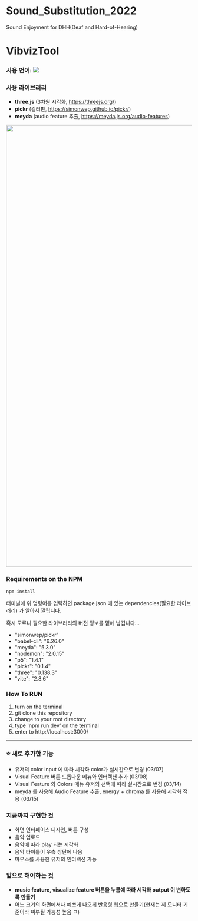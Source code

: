 # Sound_Substitution_2022
Sound Enjoyment for DHH(Deaf and Hard-of-Hearing)

# VibvizTool
### 사용 언어: <img src="https://img.shields.io/badge/JavaScript-F7DF1E?style=flat-square&logo=JavaScript&logoColor=black"/>

### 사용 라이브러리
- **three.js** (3차원 시각화, https://threejs.org/)
- **pickr** (컬러판, https://simonwep.github.io/pickr/)
- **meyda** (audio feature 추출, https://meyda.js.org/audio-features)

<img width="1200" src="https://user-images.githubusercontent.com/59073612/156991563-8cf7596e-d485-4ef2-9f9b-ca69078ca595.gif">

### Requirements on the NPM
```
npm install
```
터미널에 위 명령어를 입력하면 package.json 에 있는 dependencies(필요한 라이브러리) 가 알아서 깔립니다.

혹시 모르니 필요한 라이브러리의 버전 정보를 밑에 남깁니다...

- "simonwep/pickr"
- "babel-cli": "6.26.0"
- "meyda": "5.3.0"
- "nodemon": "2.0.15"
- "p5": "1.4.1"
- "pickr": "0.1.4"
- "three": "0.138.3"
- "vite": "2.8.6"


### How To RUN
1. turn on the terminal
2. git clone this repository
3. change to your root directory
4. type 'npm run dev' on the terminal
5. enter to http://localhost:3000/


<hr>


### ⭐ 새로 추가한 기능
- 유저의 color input 에 따라 시각화 color가 실시간으로 변경 (03/07)
- Visual Feature 버튼 드롭다운 메뉴와 인터랙션 추가 (03/08)
- Visual Feature 와 Colors 메뉴 유저의 선택에 따라 실시간으로 변경 (03/14)
- meyda 를 사용해 Audio Feature 추출, energy + chroma 를 사용해 시각화 적용 (03/15)


### 지금까지 구현한 것
- 화면 인터페이스 디자인, 버튼 구성
- 음악 업로드
- 음악에 따라 play 되는 시각화
- 음악 타이틀이 우측 상단에 나옴
- 마우스를 사용한 유저의 인터랙션 가능


### 앞으로 해야하는 것
- **music feature, visualize feature 버튼을 누름에 따라 시각화 output 이 변하도록 만들기**
- 어느 크기의 화면에서나 예쁘게 나오게 반응형 웹으로 만들기(현재는 제 모니터 기준이라 찌부될 가능성 높음 ㅋ)
